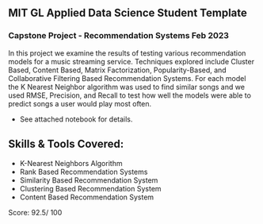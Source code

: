 ## MIT GL Applied Data Science Student Template 
### Capstone Project - Recommendation Systems Feb 2023

In this project we examine the results of testing various recommendation models for a music streaming service. Techniques explored include Cluster Based, Content Based, Matrix Factorization, Popularity-Based, and Collaborative Filtering Based Recommendation Systems. For each model the K Nearest Neighbor algorithm was used to find similar songs and we used RMSE, Precision, and Recall to test how well the models were able to predict songs a user would play most often.

* See attached notebook for details.

## Skills & Tools Covered: 
* K-Nearest Neighbors Algorithm
* Rank Based Recommendation Systems
* Similarity Based Recommendation System
* Clustering Based Recommendation System 
* Content Based Recommendation System

Score: 92.5/ 100
